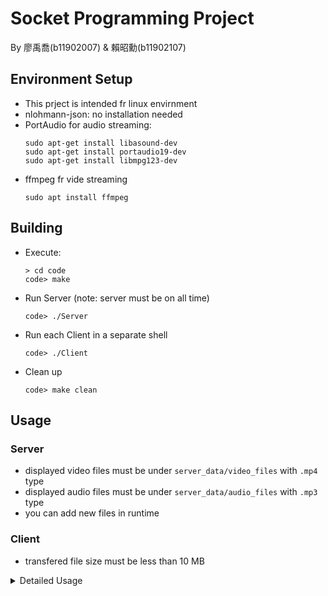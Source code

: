 # Socket Programming Project

By 廖禹喬(b11902007) & 賴昭勳(b11902107)

## Environment Setup

- This prject is intended fr linux envirnment
- nlohmann-json: no installation needed
- PortAudio for audio streaming:
    ```shell
    sudo apt-get install libasound-dev
    sudo apt-get install portaudio19-dev
    sudo apt-get install libmpg123-dev
    ```
- ffmpeg fr vide streaming
    ```shell
    sudo apt install ffmpeg
    ```

## Building

- Execute:
    ```shell
    > cd code
    code> make
    ```
- Run Server (note: server must be on all time)
    ```shell
    code> ./Server
    ```
- Run each Client in a separate shell
    ```shell
    code> ./Client
    ```
- Clean up
    ```shell
    code> make clean
    ```

## Usage

### Server

- displayed video files must be under `server_data/video_files` with `.mp4` type
- displayed audio files must be under `server_data/audio_files` with `.mp3` type
- you can add new files in runtime

### Client

- transfered file size must be less than 10 MB


<details>
<summary><span>Detailed Usage</span></summary>

- Login / Logout


</details>
